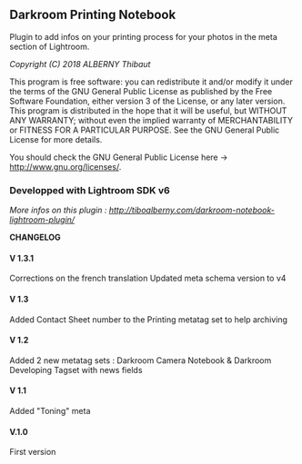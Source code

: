 ## Darkroom Printing Notebook

Plugin to add infos on your printing process for your photos in the meta section of Lightroom.

*Copyright (C) 2018  ALBERNY Thibaut*

This program is free software: you can redistribute it and/or modify it under the terms of the GNU General Public License as published by the Free Software Foundation, either version 3 of the License, or any later version.
This program is distributed in the hope that it will be useful, but WITHOUT ANY WARRANTY; without even the implied warranty of MERCHANTABILITY or FITNESS FOR A PARTICULAR PURPOSE.  See the GNU General Public License for more details.

You should check the GNU General Public License
here -> http://www.gnu.org/licenses/.


### Developped with Lightroom SDK v6 
*More infos on this plugin : http://tiboalberny.com/darkroom-notebook-lightroom-plugin/*

**CHANGELOG**
#### V 1.3.1
Corrections on the french translation
Updated meta schema version to v4

#### V 1.3
Added Contact Sheet number to the Printing metatag set to help archiving

#### V 1.2
Added 2 new metatag sets : Darkroom Camera Notebook & Darkroom Developing Tagset with news fields

#### V 1.1
Added "Toning" meta

#### V.1.0
First version 